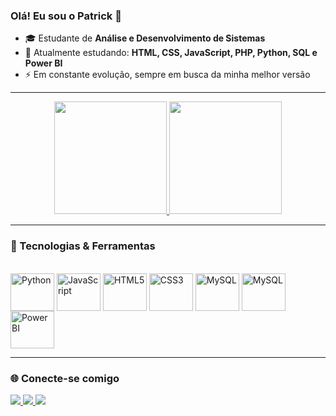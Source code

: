### Olá! Eu sou o Patrick 👋

- 🎓 Estudante de **Análise e Desenvolvimento de Sistemas**  
- 🌱 Atualmente estudando: **HTML, CSS, JavaScript, PHP, Python, SQL e Power BI**  
- ⚡ Em constante evolução, sempre em busca da minha melhor versão  

---

<div align="center">
  <a href="https://github.com/patrickrodrigue">
    <img height="180em" src="https://github-readme-stats.vercel.app/api?username=patrickrodrigue&show_icons=true&theme=radical&include_all_commits=true&count_private=true"/>
    <img height="180em" src="https://github-readme-stats.vercel.app/api/top-langs/?username=patrickrodrigue&layout=compact&langs_count=10&theme=radical"/>
  </a>
</div>

---

### 🚀 Tecnologias & Ferramentas

<div style="display: inline_block"><br>
  <img align="center" alt="Python" height="60" width="70" src="https://cdn.jsdelivr.net/gh/devicons/devicon/icons/python/python-original.svg"/>
  <img align="center" alt="JavaScript" height="60" width="70" src="https://cdn.jsdelivr.net/gh/devicons/devicon/icons/javascript/javascript-original.svg"/>
  <img align="center" alt="HTML5" height="60" width="70" src="https://cdn.jsdelivr.net/gh/devicons/devicon/icons/html5/html5-original.svg"/>
  <img align="center" alt="CSS3" height="60" width="70" src="https://cdn.jsdelivr.net/gh/devicons/devicon/icons/css3/css3-original.svg"/>
  <img align="center" alt="MySQL" height="60" width="70" src="https://cdn.jsdelivr.net/gh/devicons/devicon/icons/mysql/mysql-original.svg"/>
    <img align="center" alt="MySQL" height="60" width="70" src="https://cdn.jsdelivr.net/gh/devicons/devicon/icons/php/php-original.svg"/>
  <img align="center" alt="Power BI" height="60" width="70" src="https://img.icons8.com/color/96/000000/power-bi.png"/>
</div>

---

### 🌐 Conecte-se comigo

<div>
  <a href="https://discord.com/users/973406810792943637" target="_blank">
    <img src="https://img.shields.io/badge/Discord-%237289DA?style=for-the-badge&logo=discord&logoColor=white"/>
  </a>
  <a href="https://www.linkedin.com/in/patrick-rodrigues-de-oliveira-miranda-a78110251/" target="_blank">
    <img src="https://img.shields.io/badge/LinkedIn-%230077B5?style=for-the-badge&logo=linkedin&logoColor=white"/>
  </a>
  <a href="https://www.instagram.com/patrickrodriguespr/" target="_blank">
    <img src="https://img.shields.io/badge/Instagram-%23E4405F?style=for-the-badge&logo=instagram&logoColor=white"/>
  </a>
</div>
